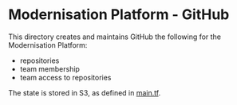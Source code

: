 # Modernisation Platform - GitHub

This directory creates and maintains GitHub the following for the Modernisation Platform:
  - repositories
  - team membership
  - team access to repositories

The state is stored in S3, as defined in [main.tf](main.tf).
